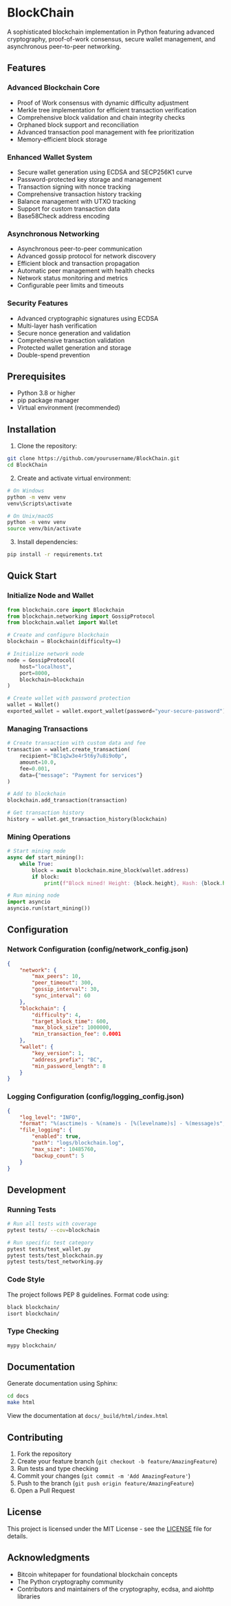 # BlockChain

A sophisticated blockchain implementation in Python featuring advanced cryptography, proof-of-work consensus, secure wallet management, and asynchronous peer-to-peer networking.

## Features

### Advanced Blockchain Core
- Proof of Work consensus with dynamic difficulty adjustment
- Merkle tree implementation for efficient transaction verification
- Comprehensive block validation and chain integrity checks
- Orphaned block support and reconciliation
- Advanced transaction pool management with fee prioritization
- Memory-efficient block storage

### Enhanced Wallet System
- Secure wallet generation using ECDSA and SECP256K1 curve
- Password-protected key storage and management
- Transaction signing with nonce tracking
- Comprehensive transaction history tracking
- Balance management with UTXO tracking
- Support for custom transaction data
- Base58Check address encoding

### Asynchronous Networking
- Asynchronous peer-to-peer communication
- Advanced gossip protocol for network discovery
- Efficient block and transaction propagation
- Automatic peer management with health checks
- Network status monitoring and metrics
- Configurable peer limits and timeouts

### Security Features
- Advanced cryptographic signatures using ECDSA
- Multi-layer hash verification
- Secure nonce generation and validation
- Comprehensive transaction validation
- Protected wallet generation and storage
- Double-spend prevention

## Prerequisites

- Python 3.8 or higher
- pip package manager
- Virtual environment (recommended)

## Installation

1. Clone the repository:
```bash
git clone https://github.com/yourusername/BlockChain.git
cd BlockChain
```

2. Create and activate virtual environment:
```bash
# On Windows
python -m venv venv
venv\Scripts\activate

# On Unix/macOS
python -m venv venv
source venv/bin/activate
```

3. Install dependencies:
```bash
pip install -r requirements.txt
```

## Quick Start

### Initialize Node and Wallet

```python
from blockchain.core import Blockchain
from blockchain.networking import GossipProtocol
from blockchain.wallet import Wallet

# Create and configure blockchain
blockchain = Blockchain(difficulty=4)

# Initialize network node
node = GossipProtocol(
    host="localhost",
    port=8000,
    blockchain=blockchain
)

# Create wallet with password protection
wallet = Wallet()
exported_wallet = wallet.export_wallet(password="your-secure-password")
```

### Managing Transactions

```python
# Create transaction with custom data and fee
transaction = wallet.create_transaction(
    recipient="BC1q2w3e4r5t6y7u8i9o0p",
    amount=10.0,
    fee=0.001,
    data={"message": "Payment for services"}
)

# Add to blockchain
blockchain.add_transaction(transaction)

# Get transaction history
history = wallet.get_transaction_history(blockchain)
```

### Mining Operations

```python
# Start mining node
async def start_mining():
    while True:
        block = await blockchain.mine_block(wallet.address)
        if block:
            print(f"Block mined! Height: {block.height}, Hash: {block.hash}")

# Run mining node
import asyncio
asyncio.run(start_mining())
```

## Configuration

### Network Configuration (config/network_config.json)
```json
{
    "network": {
        "max_peers": 10,
        "peer_timeout": 300,
        "gossip_interval": 30,
        "sync_interval": 60
    },
    "blockchain": {
        "difficulty": 4,
        "target_block_time": 600,
        "max_block_size": 1000000,
        "min_transaction_fee": 0.0001
    },
    "wallet": {
        "key_version": 1,
        "address_prefix": "BC",
        "min_password_length": 8
    }
}
```

### Logging Configuration (config/logging_config.json)
```json
{
    "log_level": "INFO",
    "format": "%(asctime)s - %(name)s - [%(levelname)s] - %(message)s",
    "file_logging": {
        "enabled": true,
        "path": "logs/blockchain.log",
        "max_size": 10485760,
        "backup_count": 5
    }
}
```

## Development

### Running Tests
```bash
# Run all tests with coverage
pytest tests/ --cov=blockchain

# Run specific test category
pytest tests/test_wallet.py
pytest tests/test_blockchain.py
pytest tests/test_networking.py
```

### Code Style
The project follows PEP 8 guidelines. Format code using:
```bash
black blockchain/
isort blockchain/
```

### Type Checking
```bash
mypy blockchain/
```

## Documentation

Generate documentation using Sphinx:
```bash
cd docs
make html
```

View the documentation at `docs/_build/html/index.html`

## Contributing

1. Fork the repository
2. Create your feature branch (`git checkout -b feature/AmazingFeature`)
3. Run tests and type checking
4. Commit your changes (`git commit -m 'Add AmazingFeature'`)
5. Push to the branch (`git push origin feature/AmazingFeature`)
6. Open a Pull Request

## License

This project is licensed under the MIT License - see the [LICENSE](LICENSE) file for details.

## Acknowledgments

- Bitcoin whitepaper for foundational blockchain concepts
- The Python cryptography community
- Contributors and maintainers of the cryptography, ecdsa, and aiohttp libraries
